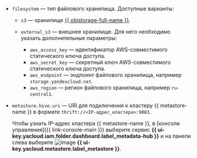 * `filesystem` — тип файлового хранилища. Доступные варианты:

    * `s3` — хранилище [{{ objstorage-full-name }}](../../../storage/quickstart/index.md).
    * `external_s3` — внешнее хранилище. Для него необходимо указать дополнительные параметры:

        * `aws_access_key` — идентификатор AWS-совместимого статического ключа доступа.
        * `aws_secret_key` — секретный ключ AWS-совместимого статического ключа доступа.
        * `aws_endpoint` — эндпоинт файлового хранилища, например `storage.yandexcloud.net`.
        * `aws_region` — регион файлового хранилища, например `ru-central1`.

* `metastore.hive.uri` — URI для подключения к кластеру {{ metastore-name }} в формате `thrift://<IP-адрес_кластера>:9083`.

    Чтобы узнать IP-адрес кластера {{ metastore-name }}, в [консоли управления]({{ link-console-main }}) выберите сервис **{{ ui-key.yacloud.iam.folder.dashboard.label_metadata-hub }}** и на панели слева выберите ![image](../../../_assets/console-icons/database.svg) **{{ ui-key.yacloud.metastore.label_metastore }}**.

